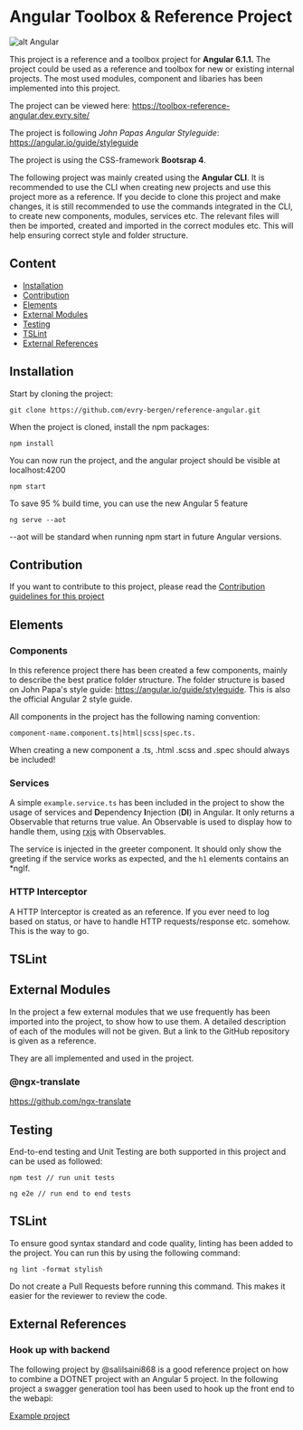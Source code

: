 # Angular Toolbox & Reference Project 

![alt Angular](https://angular.io/assets/images/logos/angular/angular.png)

This project is a reference and a toolbox project for **Angular 6.1.1.**  The project could be used as a reference and toolbox for new or existing internal projects.
The most used modules, component and libaries has been implemented into this project. 

The project can be viewed here: https://toolbox-reference-angular.dev.evry.site/

The project is following *John Papas Angular Styleguide*: https://angular.io/guide/styleguide

The project is using the CSS-framework **Bootsrap 4**.

The following project was mainly created using the **Angular CLI**. It is recommended to use the CLI when creating new projects and use this project more as a reference.
If you decide to clone this project and make changes, it is still recommended to use the commands integrated in the CLI, to create new components, modules, services etc.
The relevant files will then be imported, created and imported in the correct modules etc. This will help ensuring correct style and folder structure. 

## Content

* [Installation](#installation)
* [Contribution](#contribution)
* [Elements](#elements)
* [External Modules](#external-modules)
* [Testing](#testing)
* [TSLint](#tslint)
* [External References](#external-references)

## Installation

Start by cloning the project:

```
git clone https://github.com/evry-bergen/reference-angular.git
```

When the project is cloned, install the npm packages:

```
npm install
```

You can now run the project, and the angular project should be visible at localhost:4200

```
npm start
```

To save 95 % build time, you can use the new Angular 5 feature

```
ng serve --aot
```

--aot will be standard when running npm start in future Angular versions.

## Contribution

If you want to contribute to this project, please read the [Contribution guidelines for this project](CONTRIBUTING.md)

## Elements

### Components

In this reference project there has been created a few components, mainly to describe the best pratice folder structure.
The folder structure is based on John Papa's style guide: https://angular.io/guide/styleguide. This is also the official
Angular 2 style guide. 

All components in the project has the following naming convention: 

  `component-name.component.ts|html|scss|spec.ts.` 

When creating a new component a .ts, .html .scss and .spec should always be included! 

### Services

A simple ```example.service.ts``` has been included in the project to show the usage of services and **D**ependency **I**njection (**DI**) in Angular.
It only returns a Observable that returns true value. An Observable is used to display how to handle them, using [rxjs](https://github.com/ReactiveX/rxjs) with Observables.

The service is injected in the greeter component. It should only show the greeting if the service works as expected, and 
the ```h1``` elements contains an *ngIf.

### HTTP Interceptor

A HTTP Interceptor is created as an reference. If you ever need to log based on status, or have to handle HTTP requests/response etc.
somehow. This is the way to go. 

## TSLint 

## External Modules

In the project a few external modules that we use frequently has been imported into the project, to show how to use them. 
A detailed description of each of the modules will not be given. But a link to the GitHub repository is given as a reference.

They are all implemented and used in the project. 

### @ngx-translate

https://github.com/ngx-translate

## Testing 

End-to-end testing and Unit Testing are both supported in this project and can be used as followed:
    
    npm test // run unit tests
        
    ng e2e // run end to end tests
    
## TSLint

To ensure good syntax standard and code quality, linting has been added to the project. You can run this by using the following command:

    ng lint -format stylish
    
Do not create a Pull Requests before running this command. This makes it easier for the reviewer to review the code.
    
## External References

### Hook up with backend

The following project by @salilsaini868 is a good reference project on how to combine a DOTNET project with an Angular 5 project.
In the following project a swagger generation tool has been used to hook up the front end to the webapi: 

[Example project](https://github.com/salilsaini868/Recruitment-System/tree/develop/web)
